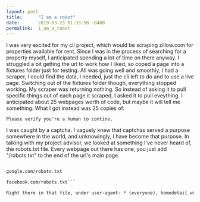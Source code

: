 ```yaml
---
layout: post
title:      "I am a robot"
date:       2019-03-23 01:33:58 -0400
permalink:  i_am_a_robot
---
```



I was very excited for my cli project, which would be scraping zillow.com for properties available for rent. Since I was in the process of searching for a property myself, I anticipated spending a lot of time on there anyway. I struggled a bit getting the url to work how I liked, so coped a page into a fixtures folder just for testing. All was going well and smoothly, I had a scraper, I could find the data, I needed, just the cli left to do and to use a live page. Switching out of the fixtures folder though, everything stopped working. My scraper was returning nothing. So instead of asking it to pull specific things out of each page it scraped, I asked it to pull eveything. I anticipated about 25 webpages worth of code, but maybe it will tell me something. What I got instead was 25 copies of:

```Please verify you're a human to contine.```


I was caught by a captcha. I vaguely knew that captchas served a purpose somewhere in the world, and unknowingly, I have become that purpose. In talking with my project advisor, we looked at something I've never heard of, the robots.txt file. Every webpage out there has one, you just add "/robots.txt" to the end of the url's main page.

```zillow.com/robots.txt

google.com/robots.txt

facebook.com/robots.txt```

Right there in that file, under user-agent: * (everyone), homedetail was disallowed, as well as pretty much everything, it seems. So, no dice for a robot finding a house for me this time. Redfin, Trulia, Rent.com, all the same. I suppose not having people's addresses, house values, blueprints, contact info, and so much more available for the inevitable CLI uprisings makes sense. But now we know! Robots are everywhere.
